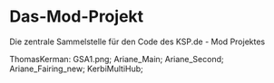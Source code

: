 Das-Mod-Projekt
===============

Die zentrale Sammelstelle für den Code des KSP.de - Mod Projektes

ThomasKerman: GSA1.png; Ariane_Main; Ariane_Second; Ariane_Fairing_new; KerbiMultiHub;

